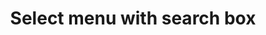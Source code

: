 ---
title: Select menu with search box
category: Application
paid: false
isActive: true
ltr: {"vue":{"vueTail":[],"vueCss":[]},"preview":"function App() {\n  // You can use any api to generate list of countries\n  const menuItems = [\"United States of America\", \"Albania\", \"Algeria\", \"Andorra\", \"Argentina\", \"Armenia\", \"Austria\", \"Australia\", \"Austria\", \"Azerbaijan\", \"Bahamas\", \"Brazil\", \"Canada\", \"Colombia\", \"China\", \"Egypt\", \"France\", \"Germany\", \"India\", \"Iraq\"];\n  const [selectedItem, setSelectedItem] = React.useState({\n    item: null,\n    idx: null\n  });\n  const [state, setState] = React.useState(false);\n  const handleSearch = e => {\n    const menuEls = document.querySelectorAll('.menu-el-js');\n    const searchVal = e.target.value.toLocaleLowerCase();\n    menuEls.forEach(el => {\n      el.classList.remove(\"hidden\");\n      if (!el.textContent.toLocaleLowerCase().includes(searchVal)) {\n        el.classList.add(\"hidden\");\n      }\n    });\n  };\n  return /*#__PURE__*/React.createElement(\"div\", {\n    className: \"relative max-w-xs px-4 mx-auto py-12 text-[15px]\"\n  }, /*#__PURE__*/React.createElement(\"button\", {\n    className: \"flex items-center justify-between w-full px-3 py-2 text-gray-500 bg-white border rounded-md shadow-sm cursor-default outline-none focus:border-indigo-600\",\n    \"aria-haspopup\": \"true\",\n    \"aria-expanded\": \"true\",\n    onClick: () => setState(!state)\n  }, selectedItem.item || \"Select a country\", /*#__PURE__*/React.createElement(\"svg\", {\n    xmlns: \"http://www.w3.org/2000/svg\",\n    className: \"w-6 h-6 text-gray-400\",\n    fill: \"none\",\n    viewBox: \"0 0 24 24\",\n    stroke: \"currentColor\"\n  }, /*#__PURE__*/React.createElement(\"path\", {\n    strokeLinecap: \"round\",\n    strokeLinejoin: \"round\",\n    strokeWidth: 2,\n    d: \"M8 9l4-4 4 4m0 6l-4 4-4-4\"\n  }))), state ? /*#__PURE__*/React.createElement(\"div\", {\n    className: \"relative w-full\"\n  }, /*#__PURE__*/React.createElement(\"ul\", {\n    className: \"w-full mt-3 bg-white border rounded-md shadow-sm\",\n    role: \"listbox\"\n  }, /*#__PURE__*/React.createElement(\"div\", {\n    className: \"shadow flex items-center\"\n  }, /*#__PURE__*/React.createElement(\"svg\", {\n    xmlns: \"http://www.w3.org/2000/svg\",\n    className: \"h-6 w-6 mx-3 text-gray-400\",\n    fill: \"none\",\n    viewBox: \"0 0 24 24\",\n    stroke: \"currentColor\"\n  }, /*#__PURE__*/React.createElement(\"path\", {\n    strokeLinecap: \"round\",\n    strokeLinejoin: \"round\",\n    strokeWidth: 2,\n    d: \"M21 21l-6-6m2-5a7 7 0 11-14 0 7 7 0 0114 0z\"\n  })), /*#__PURE__*/React.createElement(\"input\", {\n    type: \"text\",\n    placeholder: \"Search\",\n    className: \"p-2 text-gray-500 w-full rounded-md outline-none\",\n    onInput: handleSearch\n  })), /*#__PURE__*/React.createElement(\"div\", {\n    className: \"max-h-64 mt-2 overflow-y-auto\"\n  }, menuItems.map((el, idx) => /*#__PURE__*/React.createElement(\"li\", {\n    key: idx,\n    onClick: () => {\n      setSelectedItem({\n        item: el,\n        idx\n      });\n      setState(false);\n    },\n    role: \"option\",\n    className: `${selectedItem.idx == idx ? 'text-indigo-600 bg-indigo-50' : ''} menu-el-js flex items-center justify-between px-3 cursor-default py-2 duration-150 text-gray-500 hover:text-indigo-600 hover:bg-indigo-50`\n  }, el, selectedItem.idx == idx ? /*#__PURE__*/React.createElement(\"svg\", {\n    xmlns: \"http://www.w3.org/2000/svg\",\n    className: \"w-5 h-5 text-indigo-600\",\n    viewBox: \"0 0 20 20\",\n    fill: \"currentColor\"\n  }, /*#__PURE__*/React.createElement(\"path\", {\n    fillRule: \"evenodd\",\n    d: \"M16.707 5.293a1 1 0 010 1.414l-8 8a1 1 0 01-1.414 0l-4-4a1 1 0 011.414-1.414L8 12.586l7.293-7.293a1 1 0 011.414 0z\",\n    clipRule: \"evenodd\"\n  })) : ''))))) : '');\n}","react":{"jsxCss":[{"code":"import { useState } from \"react\"\n\nexport default () => {\n\n    // You can use any api to generate list of countries\n    const menuItems = [\n        \"United States of America\", \"Albania\", \"Algeria\", \"Andorra\", \"Argentina\", \"Armenia\", \"Austria\",\n        \"Australia\", \"Austria\", \"Azerbaijan\", \"Bahamas\", \"Brazil\", \"Canada\", \"Colombia\", \"China\",\n        \"Egypt\", \"France\", \"Germany\", \"India\", \"Iraq\"\n    ]\n\n    const [selectedItem, setSelectedItem] = useState({\n        item: null,\n        idx: null\n    })\n\n    const [state, setState] = useState(false)\n\n    const handleSearch = (e) => {\n        const menuEls = document.querySelectorAll('.menu-el-js')\n        const searchVal = e.target.value.toLocaleLowerCase()\n\n        menuEls.forEach(el => {\n            el.classList.remove(\"hidden\")\n            if (!el.textContent.toLocaleLowerCase().includes(searchVal)) {\n                el.classList.add(\"hidden\")\n            }\n        })\n    }\n\n    return (\n        <div className=\"select-menu-secondary\">\n            <button className=\"select-menu-btn\" \n                aria-haspopup=\"true\" \n                aria-expanded=\"true\"\n                onClick={() => setState(!state)}\n            >\n                { selectedItem.item || \"Select a country\" }\n                <svg xmlns=\"http://www.w3.org/2000/svg\" fill=\"none\" viewBox=\"0 0 24 24\" stroke=\"currentColor\">\n                    <path strokeLinecap=\"round\" strokeLinejoin=\"round\" strokeWidth={2} d=\"M8 9l4-4 4 4m0 6l-4 4-4-4\" />\n                </svg>\n            </button>\n            \n            {\n                state ? (\n                    <div className=\"items-container\">\n                        <ul className=\"items-list\" role=\"listbox\">\n                            <div className=\"serach-box\">\n                                <svg xmlns=\"http://www.w3.org/2000/svg\" fill=\"none\" viewBox=\"0 0 24 24\" stroke=\"currentColor\">\n                                    <path strokeLinecap=\"round\" strokeLinejoin=\"round\" strokeWidth={2} d=\"M21 21l-6-6m2-5a7 7 0 11-14 0 7 7 0 0114 0z\" />\n                                </svg>\n                                <input \n                                    type=\"text\" \n                                    placeholder=\"Search\"\n                                    className=\"\"\n                                    onInput={handleSearch}\n                                />\n                            </div>\n                            <div className=\"items\">\n                                {\n                                    menuItems.map((el, idx) => (\n                                        <li\n                                            key={idx}\n                                            onClick={() => {                                                \n                                                setSelectedItem({\n                                                    item: el,\n                                                    idx\n                                                })\n                                                setState(false)\n                                            }}\n                                            role=\"option\"\n                                            className={`${selectedItem.idx == idx ? 'active' : ''} menu-el-js item`}\n                                        >\n                                            { el }\n                                            {\n                                                selectedItem.idx == idx ? (\n                                                    <svg xmlns=\"http://www.w3.org/2000/svg\" viewBox=\"0 0 20 20\" fill=\"currentColor\">\n                                                        <path fillRule=\"evenodd\" d=\"M16.707 5.293a1 1 0 010 1.414l-8 8a1 1 0 01-1.414 0l-4-4a1 1 0 011.414-1.414L8 12.586l7.293-7.293a1 1 0 011.414 0z\" clipRule=\"evenodd\" />\n                                                    </svg>\n                                                ) : ''\n                                            }\n                                        </li>\n                                    ))\n                                }\n                            </div>\n                        </ul>\n                    </div>\n                ) : ''\n            }\n        </div>\n    )\n}","label":"App.jsx"},{"code":".select-menu-secondary {\n  position: relative;\n  max-width: 20rem;\n  padding-left: 1rem;\n  padding-right: 1rem;\n  margin: 3rem auto 0px auto;\n  font-size: 15px;\n}\n.select-menu-secondary .select-menu-btn {\n  display: flex;\n  align-items: center;\n  justify-content: space-between;\n  width: 100%;\n  padding: 0.5rem 0.75rem 0.5rem 0.75rem;\n  color: #6b7280;\n  background-color: #FFF;\n  border: solid 1px #e5e7eb;\n  border-radius: 0.375rem;\n  box-shadow: 0 1px 2px 0 #0000000d;\n  cursor: default;\n  outline: none;\n}\n.select-menu-secondary .select-menu-btn:focus {\n  border-color: #4f46e5;\n}\n.select-menu-secondary .select-menu-btn svg {\n  width: 1.5rem;\n  height: 1.5rem;\n  color: #9ca3af;\n}\n.select-menu-secondary .items-container {\n  position: relative;\n  width: 100%;\n}\n.select-menu-secondary .items-container .items-list {\n  position: absolute;\n  width: 100%;\n  margin-top: 0.75rem;\n  background-color: #FFF;\n  border: solid 1px #e5e7eb;\n  border-radius: 0.375rem;\n  box-shadow: 0 1px 2px 0 #0000000d;\n}\n.select-menu-secondary .items-container .items-list .serach-box {\n  box-shadow: 0 1px 3px 0 #0000001a, 0 1px 2px -1px #0000001a;\n  display: flex;\n  align-items: center;\n}\n.select-menu-secondary .items-container .items-list .serach-box svg {\n  width: 1.5rem;\n  height: 1.5rem;\n  color: #9ca3af;\n  margin-left: 0.75rem;\n  margin-right: 0.75rem;\n}\n.select-menu-secondary .items-container .items-list .serach-box input {\n  padding: 0.5rem;\n  color: #6b7280;\n  width: 100%;\n  outline: none;\n  border-radius: 0.375rem;\n}\n.select-menu-secondary .items-container .items-list .items {\n  max-height: 16rem;\n  margin-top: 0.5rem;\n  overflow-y: auto;\n}\n.select-menu-secondary .items-container .items-list .items .item {\n  display: flex;\n  align-items: center;\n  justify-content: space-between;\n  padding: 0.5rem 0.75rem 0.5rem 0.75rem;\n  cursor: default;\n  transition-duration: 150ms;\n  color: #6b7280;\n}\n.select-menu-secondary .items-container .items-list .items .item:hover {\n  color: #4f46e5;\n  background-color: #eef2ff;\n}\n.select-menu-secondary .items-container .items-list .items .item svg {\n  width: 1.25rem;\n  height: 1.25rem;\n  color: #4f46e5;\n}\n.select-menu-secondary .items-container .items-list .items .active {\n  color: #4f46e5;\n  background-color: #eef2ff;\n}\n.select-menu-secondary .items-container .items-list .items .hidden {\n  display: none;\n}","label":"style.css"}],"jsxTail":[{"code":"import { useState } from \"react\"\n\nexport default () => {\n\n    // You can use any api to generate list of countries\n    const menuItems = [\n        \"United States of America\", \"Albania\", \"Algeria\", \"Andorra\", \"Argentina\", \"Armenia\", \"Austria\",\n        \"Australia\", \"Austria\", \"Azerbaijan\", \"Bahamas\", \"Brazil\", \"Canada\", \"Colombia\", \"China\",\n        \"Egypt\", \"France\", \"Germany\", \"India\", \"Iraq\"\n    ]\n\n    const [selectedItem, setSelectedItem] = useState({\n        item: null,\n        idx: null\n    })\n\n    const [state, setState] = useState(false)\n\n    const handleSearch = (e) => {\n        const menuEls = document.querySelectorAll('.menu-el-js')\n        const searchVal = e.target.value.toLocaleLowerCase()\n\n        menuEls.forEach(el => {\n            el.classList.remove(\"hidden\")\n            if (!el.textContent.toLocaleLowerCase().includes(searchVal)) {\n                el.classList.add(\"hidden\")\n            }\n        })\n    }\n\n    return (\n        <div className=\"relative max-w-xs px-4 mx-auto mt-12 text-[15px]\">\n            <button className=\"flex items-center justify-between w-full px-3 py-2 text-gray-500 bg-white border rounded-md shadow-sm cursor-default outline-none focus:border-indigo-600\" \n                aria-haspopup=\"true\" \n                aria-expanded=\"true\"\n                onClick={() => setState(!state)}\n            >\n                { selectedItem.item || \"Select a country\" }\n                <svg xmlns=\"http://www.w3.org/2000/svg\" className=\"w-6 h-6 text-gray-400\" fill=\"none\" viewBox=\"0 0 24 24\" stroke=\"currentColor\">\n                    <path strokeLinecap=\"round\" strokeLinejoin=\"round\" strokeWidth={2} d=\"M8 9l4-4 4 4m0 6l-4 4-4-4\" />\n                </svg>\n            </button>\n            \n            {\n                state ? (\n                    <div className=\"relative w-full\">\n                        <ul className=\"absolute w-full mt-3 bg-white border rounded-md shadow-sm\" role=\"listbox\">\n                            <div className=\"shadow flex items-center\">\n                                <svg xmlns=\"http://www.w3.org/2000/svg\" className=\"h-6 w-6 mx-3 text-gray-400\" fill=\"none\" viewBox=\"0 0 24 24\" stroke=\"currentColor\">\n                                    <path strokeLinecap=\"round\" strokeLinejoin=\"round\" strokeWidth={2} d=\"M21 21l-6-6m2-5a7 7 0 11-14 0 7 7 0 0114 0z\" />\n                                </svg>\n                                <input \n                                    type=\"text\" \n                                    placeholder=\"Search\"\n                                    className=\"p-2 text-gray-500 w-full rounded-md outline-none\"\n                                    onInput={handleSearch}\n                                />\n                            </div>\n                            <div className=\"max-h-64 mt-2 overflow-y-auto\">\n                                {\n                                    menuItems.map((el, idx) => (\n                                        <li\n                                            key={idx}\n                                            onClick={() => {                                                \n                                                setSelectedItem({\n                                                    item: el,\n                                                    idx\n                                                })\n                                                setState(false)\n                                            }}\n                                            role=\"option\"\n                                            className={`${selectedItem.idx == idx ? 'text-indigo-600 bg-indigo-50' : ''} menu-el-js flex items-center justify-between px-3 cursor-default py-2 duration-150 text-gray-500 hover:text-indigo-600 hover:bg-indigo-50`}\n                                        >\n                                            { el }\n                                            {\n                                                selectedItem.idx == idx ? (\n                                                    <svg xmlns=\"http://www.w3.org/2000/svg\" className=\"w-5 h-5 text-indigo-600\" viewBox=\"0 0 20 20\" fill=\"currentColor\">\n                                                        <path fillRule=\"evenodd\" d=\"M16.707 5.293a1 1 0 010 1.414l-8 8a1 1 0 01-1.414 0l-4-4a1 1 0 011.414-1.414L8 12.586l7.293-7.293a1 1 0 011.414 0z\" clipRule=\"evenodd\" />\n                                                    </svg>\n                                                ) : ''\n                                            }\n                                        </li>\n                                    ))\n                                }\n                            </div>\n                        </ul>\n                    </div>\n                ) : ''\n            }\n        </div>\n    )\n}\n","label":"App.jsx"}]}}
rtl: {"preview":"function App() {\n  // You can use any api to generate list of countries\n  const menuItems = [\"الولايات المتحدة الأمريكية\", \"ألبانيا\", \"الجزائر\", \"أندورا\", \"الأرجنتين\", \"أرمينيا\", \"النمسا\", \"أستراليا\", \"النمسا\", \"أذربيجان\", \"جزر البهاما\", \"البرازيل\", \"كندا\", \"كولومبيا\", \"الصين\", \"مصر\", \"فرنسا\", \"ألمانيا\", \"الهند\", \"العراق\"];\n  const [selectedItem, setSelectedItem] = React.useState({\n    item: null,\n    idx: null\n  });\n  const [state, setState] = React.useState(false);\n  const handleSearch = e => {\n    const menuEls = document.querySelectorAll('.menu-el-js');\n    const searchVal = e.target.value.toLocaleLowerCase();\n    menuEls.forEach(el => {\n      el.classList.remove(\"hidden\");\n      if (!el.textContent.toLocaleLowerCase().includes(searchVal)) {\n        el.classList.add(\"hidden\");\n      }\n    });\n  };\n  return /*#__PURE__*/React.createElement(\"div\", {\n    className: \"relative max-w-xs px-4 mx-auto py-12 text-[15px]\"\n  }, /*#__PURE__*/React.createElement(\"button\", {\n    className: \"flex items-center justify-between w-full px-3 py-2 text-gray-500 bg-white border rounded-md shadow-sm cursor-default outline-none focus:border-indigo-600\",\n    \"aria-haspopup\": \"true\",\n    \"aria-expanded\": \"true\",\n    onClick: () => setState(!state)\n  }, selectedItem.item || \"اختر دولة\", /*#__PURE__*/React.createElement(\"svg\", {\n    xmlns: \"http://www.w3.org/2000/svg\",\n    className: \"w-6 h-6 text-gray-400\",\n    fill: \"none\",\n    viewBox: \"0 0 24 24\",\n    stroke: \"currentColor\"\n  }, /*#__PURE__*/React.createElement(\"path\", {\n    strokeLinecap: \"round\",\n    strokeLinejoin: \"round\",\n    strokeWidth: 2,\n    d: \"M8 9l4-4 4 4m0 6l-4 4-4-4\"\n  }))), state ? /*#__PURE__*/React.createElement(\"div\", {\n    className: \"relative w-full\"\n  }, /*#__PURE__*/React.createElement(\"ul\", {\n    className: \"w-full mt-3 bg-white border rounded-md shadow-sm\",\n    role: \"listbox\"\n  }, /*#__PURE__*/React.createElement(\"div\", {\n    className: \"shadow flex items-center\"\n  }, /*#__PURE__*/React.createElement(\"svg\", {\n    xmlns: \"http://www.w3.org/2000/svg\",\n    className: \"h-6 w-6 mx-3 text-gray-400\",\n    fill: \"none\",\n    viewBox: \"0 0 24 24\",\n    stroke: \"currentColor\"\n  }, /*#__PURE__*/React.createElement(\"path\", {\n    strokeLinecap: \"round\",\n    strokeLinejoin: \"round\",\n    strokeWidth: 2,\n    d: \"M21 21l-6-6m2-5a7 7 0 11-14 0 7 7 0 0114 0z\"\n  })), /*#__PURE__*/React.createElement(\"input\", {\n    type: \"text\",\n    placeholder: \"\\u0628\\u062D\\u062B\",\n    className: \"p-2 text-gray-500 w-full rounded-md outline-none\",\n    onInput: handleSearch\n  })), /*#__PURE__*/React.createElement(\"div\", {\n    className: \"max-h-64 mt-2 overflow-y-auto\"\n  }, menuItems.map((el, idx) => /*#__PURE__*/React.createElement(\"li\", {\n    key: idx,\n    onClick: () => {\n      setSelectedItem({\n        item: el,\n        idx\n      });\n      setState(false);\n    },\n    role: \"option\",\n    className: `${selectedItem.idx == idx ? 'text-indigo-600 bg-indigo-50' : ''} menu-el-js flex items-center justify-between px-3 cursor-default py-2 duration-150 text-gray-500 hover:text-indigo-600 hover:bg-indigo-50`\n  }, el, selectedItem.idx == idx ? /*#__PURE__*/React.createElement(\"svg\", {\n    xmlns: \"http://www.w3.org/2000/svg\",\n    className: \"w-5 h-5 text-indigo-600\",\n    viewBox: \"0 0 20 20\",\n    fill: \"currentColor\"\n  }, /*#__PURE__*/React.createElement(\"path\", {\n    fillRule: \"evenodd\",\n    d: \"M16.707 5.293a1 1 0 010 1.414l-8 8a1 1 0 01-1.414 0l-4-4a1 1 0 011.414-1.414L8 12.586l7.293-7.293a1 1 0 011.414 0z\",\n    clipRule: \"evenodd\"\n  })) : ''))))) : '');\n}","vue":{"vueCss":[],"vueTail":[]},"react":{"jsxTail":[{"code":"import { useState } from \"react\"\n\nexport default () => {\n\n    // You can use any api to generate list of countries\n    const menuItems = [\n        \"الولايات المتحدة الأمريكية\", \"ألبانيا\", \"الجزائر\", \"أندورا\", \"الأرجنتين\", \"أرمينيا\", \"النمسا\",\n        \"أستراليا\", \"النمسا\", \"أذربيجان\", \"جزر البهاما\", \"البرازيل\", \"كندا\", \"كولومبيا\", \"الصين\",\n        \"مصر\", \"فرنسا\", \"ألمانيا\", \"الهند\", \"العراق\"\n    ]\n\n    const [selectedItem, setSelectedItem] = useState({\n        item: null,\n        idx: null\n    })\n\n    const [state, setState] = useState(false)\n\n    const handleSearch = (e) => {\n        const menuEls = document.querySelectorAll('.menu-el-js')\n        const searchVal = e.target.value.toLocaleLowerCase()\n\n        menuEls.forEach(el => {\n            el.classList.remove(\"hidden\")\n            if (!el.textContent.toLocaleLowerCase().includes(searchVal)) {\n                el.classList.add(\"hidden\")\n            }\n        })\n    }\n\n    return (\n        <div className=\"relative max-w-xs px-4 mx-auto py-12 text-[15px]\">\n            <button className=\"flex items-center justify-between w-full px-3 py-2 text-gray-500 bg-white border rounded-md shadow-sm cursor-default outline-none focus:border-indigo-600\" \n                aria-haspopup=\"true\" \n                aria-expanded=\"true\"\n                onClick={() => setState(!state)}\n            >\n                { selectedItem.item || \"اختر دولة\" }\n                <svg xmlns=\"http://www.w3.org/2000/svg\" className=\"w-6 h-6 text-gray-400\" fill=\"none\" viewBox=\"0 0 24 24\" stroke=\"currentColor\">\n                    <path strokeLinecap=\"round\" strokeLinejoin=\"round\" strokeWidth={2} d=\"M8 9l4-4 4 4m0 6l-4 4-4-4\" />\n                </svg>\n            </button>\n            \n            {\n                state ? (\n                    <div className=\"relative w-full\">\n                        <ul className=\"w-full mt-3 bg-white border rounded-md shadow-sm\" role=\"listbox\">\n                            <div className=\"shadow flex items-center\">\n                                <svg xmlns=\"http://www.w3.org/2000/svg\" className=\"h-6 w-6 mx-3 text-gray-400\" fill=\"none\" viewBox=\"0 0 24 24\" stroke=\"currentColor\">\n                                    <path strokeLinecap=\"round\" strokeLinejoin=\"round\" strokeWidth={2} d=\"M21 21l-6-6m2-5a7 7 0 11-14 0 7 7 0 0114 0z\" />\n                                </svg>\n                                <input \n                                    type=\"text\" \n                                    placeholder=\"بحث\"\n                                    className=\"p-2 text-gray-500 w-full rounded-md outline-none\"\n                                    onInput={handleSearch}\n                                />\n                            </div>\n                            <div className=\"max-h-64 mt-2 overflow-y-auto\">\n                                {\n                                    menuItems.map((el, idx) => (\n                                        <li\n                                            key={idx}\n                                            onClick={() => {                                                \n                                                setSelectedItem({\n                                                    item: el,\n                                                    idx\n                                                })\n                                                setState(false)\n                                            }}\n                                            role=\"option\"\n                                            className={`${selectedItem.idx == idx ? 'text-indigo-600 bg-indigo-50' : ''} menu-el-js flex items-center justify-between px-3 cursor-default py-2 duration-150 text-gray-500 hover:text-indigo-600 hover:bg-indigo-50`}\n                                        >\n                                            { el }\n                                            {\n                                                selectedItem.idx == idx ? (\n                                                    <svg xmlns=\"http://www.w3.org/2000/svg\" className=\"w-5 h-5 text-indigo-600\" viewBox=\"0 0 20 20\" fill=\"currentColor\">\n                                                        <path fillRule=\"evenodd\" d=\"M16.707 5.293a1 1 0 010 1.414l-8 8a1 1 0 01-1.414 0l-4-4a1 1 0 011.414-1.414L8 12.586l7.293-7.293a1 1 0 011.414 0z\" clipRule=\"evenodd\" />\n                                                    </svg>\n                                                ) : ''\n                                            }\n                                        </li>\n                                    ))\n                                }\n                            </div>\n                        </ul>\n                    </div>\n                ) : ''\n            }\n        </div>\n    )\n}","label":"App.jsx"}],"jsxCss":[{"code":"import { useState } from \"react\"\n\nexport default () => {\n\n    // You can use any api to generate list of countries\n    const menuItems = [\n        \"الولايات المتحدة الأمريكية\", \"ألبانيا\", \"الجزائر\", \"أندورا\", \"الأرجنتين\", \"أرمينيا\", \"النمسا\",\n        \"أستراليا\", \"النمسا\", \"أذربيجان\", \"جزر البهاما\", \"البرازيل\", \"كندا\", \"كولومبيا\", \"الصين\",\n        \"مصر\", \"فرنسا\", \"ألمانيا\", \"الهند\", \"العراق\"\n    ]\n\n    const [selectedItem, setSelectedItem] = useState({\n        item: null,\n        idx: null\n    })\n\n    const [state, setState] = useState(false)\n\n    const handleSearch = (e) => {\n        const menuEls = document.querySelectorAll('.menu-el-js')\n        const searchVal = e.target.value.toLocaleLowerCase()\n\n        menuEls.forEach(el => {\n            el.classList.remove(\"hidden\")\n            if (!el.textContent.toLocaleLowerCase().includes(searchVal)) {\n                el.classList.add(\"hidden\")\n            }\n        })\n    }\n\n    return (\n        <div className=\"select-menu-secondary\">\n            <button className=\"select-menu-btn\" \n                aria-haspopup=\"true\" \n                aria-expanded=\"true\"\n                onClick={() => setState(!state)}\n            >\n                { selectedItem.item || \"اختر دولة\" }\n                <svg xmlns=\"http://www.w3.org/2000/svg\" fill=\"none\" viewBox=\"0 0 24 24\" stroke=\"currentColor\">\n                    <path strokeLinecap=\"round\" strokeLinejoin=\"round\" strokeWidth={2} d=\"M8 9l4-4 4 4m0 6l-4 4-4-4\" />\n                </svg>\n            </button>\n            \n            {\n                state ? (\n                    <div className=\"items-container\">\n                        <ul className=\"items-list\" role=\"listbox\">\n                            <div className=\"serach-box\">\n                                <svg xmlns=\"http://www.w3.org/2000/svg\" fill=\"none\" viewBox=\"0 0 24 24\" stroke=\"currentColor\">\n                                    <path strokeLinecap=\"round\" strokeLinejoin=\"round\" strokeWidth={2} d=\"M21 21l-6-6m2-5a7 7 0 11-14 0 7 7 0 0114 0z\" />\n                                </svg>\n                                <input \n                                    type=\"text\" \n                                    placeholder=\"بحث\"\n                                    className=\"\"\n                                    onInput={handleSearch}\n                                />\n                            </div>\n                            <div className=\"items\">\n                                {\n                                    menuItems.map((el, idx) => (\n                                        <li\n                                            key={idx}\n                                            onClick={() => {                                                \n                                                setSelectedItem({\n                                                    item: el,\n                                                    idx\n                                                })\n                                                setState(false)\n                                            }}\n                                            role=\"option\"\n                                            className={`${selectedItem.idx == idx ? 'active' : ''} menu-el-js item`}\n                                        >\n                                            { el }\n                                            {\n                                                selectedItem.idx == idx ? (\n                                                    <svg xmlns=\"http://www.w3.org/2000/svg\" viewBox=\"0 0 20 20\" fill=\"currentColor\">\n                                                        <path fillRule=\"evenodd\" d=\"M16.707 5.293a1 1 0 010 1.414l-8 8a1 1 0 01-1.414 0l-4-4a1 1 0 011.414-1.414L8 12.586l7.293-7.293a1 1 0 011.414 0z\" clipRule=\"evenodd\" />\n                                                    </svg>\n                                                ) : ''\n                                            }\n                                        </li>\n                                    ))\n                                }\n                            </div>\n                        </ul>\n                    </div>\n                ) : ''\n            }\n        </div>\n    )\n}","label":"App.jsx"},{"code":".select-menu-secondary {\n  position: relative;\n  max-width: 20rem;\n  padding-left: 1rem;\n  padding-right: 1rem;\n  margin: 3rem auto 0px auto;\n  font-size: 15px;\n}\n.select-menu-secondary .select-menu-btn {\n  display: flex;\n  align-items: center;\n  justify-content: space-between;\n  width: 100%;\n  padding: 0.5rem 0.75rem 0.5rem 0.75rem;\n  color: #6b7280;\n  background-color: #FFF;\n  border: solid 1px #e5e7eb;\n  border-radius: 0.375rem;\n  box-shadow: 0 1px 2px 0 #0000000d;\n  cursor: default;\n  outline: none;\n}\n.select-menu-secondary .select-menu-btn:focus {\n  border-color: #4f46e5;\n}\n.select-menu-secondary .select-menu-btn svg {\n  width: 1.5rem;\n  height: 1.5rem;\n  color: #9ca3af;\n}\n.select-menu-secondary .items-container {\n  position: relative;\n  width: 100%;\n}\n.select-menu-secondary .items-container .items-list {\n  position: absolute;\n  width: 100%;\n  margin-top: 0.75rem;\n  background-color: #FFF;\n  border: solid 1px #e5e7eb;\n  border-radius: 0.375rem;\n  box-shadow: 0 1px 2px 0 #0000000d;\n}\n.select-menu-secondary .items-container .items-list .serach-box {\n  box-shadow: 0 1px 3px 0 #0000001a, 0 1px 2px -1px #0000001a;\n  display: flex;\n  align-items: center;\n}\n.select-menu-secondary .items-container .items-list .serach-box svg {\n  width: 1.5rem;\n  height: 1.5rem;\n  color: #9ca3af;\n  margin-left: 0.75rem;\n  margin-right: 0.75rem;\n}\n.select-menu-secondary .items-container .items-list .serach-box input {\n  padding: 0.5rem;\n  color: #6b7280;\n  width: 100%;\n  outline: none;\n  border-radius: 0.375rem;\n}\n.select-menu-secondary .items-container .items-list .items {\n  max-height: 16rem;\n  margin-top: 0.5rem;\n  overflow-y: auto;\n}\n.select-menu-secondary .items-container .items-list .items .item {\n  display: flex;\n  align-items: center;\n  justify-content: space-between;\n  padding: 0.5rem 0.75rem 0.5rem 0.75rem;\n  cursor: default;\n  transition-duration: 150ms;\n  color: #6b7280;\n}\n.select-menu-secondary .items-container .items-list .items .item:hover {\n  color: #4f46e5;\n  background-color: #eef2ff;\n}\n.select-menu-secondary .items-container .items-list .items .item svg {\n  width: 1.25rem;\n  height: 1.25rem;\n  color: #4f46e5;\n}\n.select-menu-secondary .items-container .items-list .items .active {\n  color: #4f46e5;\n  background-color: #eef2ff;\n}\n.select-menu-secondary .items-container .items-list .items .hidden {\n  display: none;\n}","label":"style.css"}]}}
slug: /select-menus
id: 87130c91-9206-4289-b622-3b23bd8a97e1
created_at: 3
---